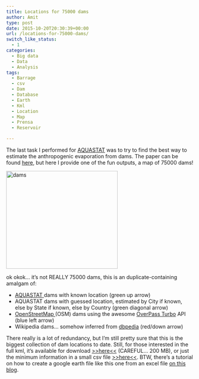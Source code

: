 ```yaml
---
title: Locations for 75000 dams
author: Amit
type: post
date: 2015-10-20T20:30:39+00:00
url: /locations-for-75000-dams/
switch_like_status:
  - 1
categories:
  - Big data
  - Data
  - Analysis
tags:
  - Barrage
  - csv
  - Dam
  - Database
  - Earth
  - Kml
  - Location
  - Map
  - Prensa
  - Reservoir

---
```

The last task I performed for <a href="http://www.fao.org/nr/aquastat" target="_blank">AQUASTAT</a> was to try to find the best way to estimate the anthropogenic evaporation from dams. The paper can be found [here]("http://www.fao.org/3/bc814e/bc814e.pdf"), but here I provide one of the fun outputs, a map of 75000 dams!

[<img class="alignnone size-medium wp-image-401" src="https://i2.wp.com/amitkohli.com/wp-content/uploads/2015/10/dams.png?resize=300%2C263" alt="dams" width="300" height="263" srcset="https://i2.wp.com/amitkohli.com/wp-content/uploads/2015/10/dams.png?resize=300%2C263 300w, https://i2.wp.com/amitkohli.com/wp-content/uploads/2015/10/dams.png?w=624 624w" sizes="(max-width: 300px) 100vw, 300px" data-recalc-dims="1" />][1]

ok okok&#8230; it&#8217;s not REALLY 75000 dams, this is an duplicate-containing amalgam of:

  * <a href="http://www.fao.org/nr/water/aquastat/dams/index.stm" target="_blank">AQUASTAT </a>dams with known location (green up arrow)
  * AQUASTAT dams with guessed location, estimated by City if known, else by State if known, else by Country (green diagonal arrow)
  * <a href="https://www.openstreetmap.org/#map=5/51.500/-0.100" target="_blank">OpenStreetMap </a>(OSM) dams using the awesome <a href="http://overpass-turbo.eu/" target="_blank">OverPass Turbo</a> API (blue left arrow)
  * Wikipedia dams&#8230; somehow inferred from <a href="http://dbpedia.org" target="_blank">dbpedia</a> (red/down arrow)

There really is a lot of redundancy, but I&#8217;m still pretty sure that this is the biggest collection of dam locations to date. Still, for those interested in the full kml, it&#8217;s available for download <a href="https://www.dropbox.com/s/1q27n6raje3gvab/all.merged.kml?dl=0" target="_blank">>>here<<</a> (CAREFUL&#8230; 200 MB), or just the minimum information in a small csv file <a href="https://www.dropbox.com/s/qpraev5pbvzk1jc/all.merged.csv?dl=0" target="_blank">>>here<<</a>. BTW, there&#8217;s a tutorial on how to create a google earth file like this one from an excel file <a href="https://amitkohli.com/kml-maker-for-excel-google-earth/" target="_blank">on this blog</a>.

 [1]: https://i2.wp.com/amitkohli.com/wp-content/uploads/2015/10/dams.png